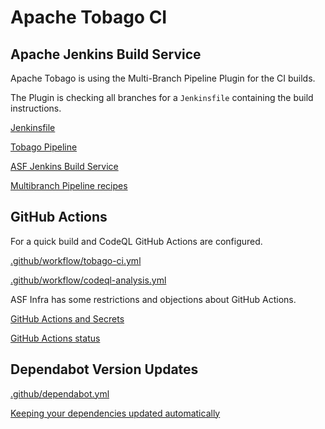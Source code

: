 # Apache Tobago CI

## Apache Jenkins Build Service

Apache Tobago is using the Multi-Branch Pipeline Plugin for the CI builds.

The Plugin is checking all branches for a `Jenkinsfile` containing the build instructions.

[Jenkinsfile](Jenkinsfile)

[Tobago Pipeline][1]

[ASF Jenkins Build Service][2]

[Multibranch Pipeline recipes][3]

## GitHub Actions

For a quick build and CodeQL GitHub Actions are configured.

[.github/workflow/tobago-ci.yml](.github/workflows/tobago-ci.yml)

[.github/workflow/codeql-analysis.yml](.github/workflows/codeql-analysis.yml)

ASF Infra has some restrictions and objections about GitHub Actions.

[GitHub Actions and Secrets][4]

[GitHub Actions status][5]

## Dependabot Version Updates

[.github/dependabot.yml](.github/dependabot.yml)

[Keeping your dependencies updated automatically][6]

[1]: https://ci-builds.apache.org/job/MyFaces/job/Tobago%20pipeline/

[2]: https://cwiki.apache.org/confluence/display/INFRA/Jenkins

[3]: https://cwiki.apache.org/confluence/display/INFRA/Multibranch+Pipeline+recipes

[4]: https://infra.apache.org/github-actions-secrets.html

[5]: https://cwiki.apache.org/confluence/display/BUILDS/GitHub+Actions+status

[6]: https://docs.github.com/en/github/administering-a-repository/keeping-your-dependencies-updated-automatically
